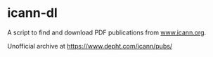 # icann-dl
A script to find and download PDF publications from www.icann.org.

Unofficial archive at https://www.depht.com/icann/pubs/

